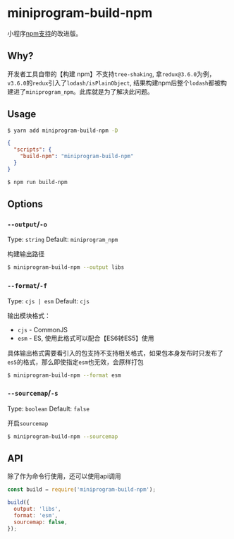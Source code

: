 # miniprogram-build-npm

小程序[npm支持](https://developers.weixin.qq.com/miniprogram/dev/devtools/npm.html)的改进版。

## Why?

开发者工具自带的【构建 npm】不支持`tree-shaking`, 拿`redux@3.6.0`为例，`v3.6.0`的`redux`引入了`lodash/isPlainObject`, 结果构建npm后整个`lodash`都被构建进了`miniprogram_npm`。此库就是为了解决此问题。

## Usage

```bash
$ yarn add miniprogram-build-npm -D
```

```json
{
  "scripts": {
    "build-npm": "miniprogram-build-npm"
  }
}
```

```bash
$ npm run build-npm
```

## Options

### `--output`/`-o`

Type: `string` Default: `miniprogram_npm`

构建输出路径

```bash
$ miniprogram-build-npm --output libs
```

### `--format`/`-f`

Type: `cjs | esm` Default: `cjs`

输出模块格式：
- `cjs` - CommonJS
- `esm` - ES, 使用此格式可以配合【ES6转ES5】使用

具体输出格式需要看引入的包支持不支持相关格式，如果包本身发布时只发布了`es5`的格式，那么即使指定`esm`也无效，会原样打包

```bash
$ miniprogram-build-npm --format esm
```

### `--sourcemap`/`-s`

Type: `boolean` Default: `false`

开启`sourcemap`

```bash
$ miniprogram-build-npm --sourcemap
```

## API

除了作为命令行使用，还可以使用api调用

```javascript
const build = require('miniprogram-build-npm');

build({
  output: 'libs',
  format: 'esm',
  sourcemap: false,
});
```
